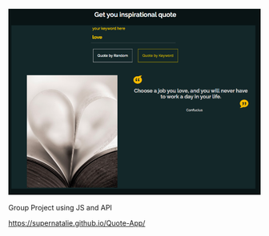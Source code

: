 ![Screenshot](https://github.com/SuperNatalie/Quote-App/blob/master/img/screenshot_quote_app.png)


Group Project using JS and API

https://supernatalie.github.io/Quote-App/
